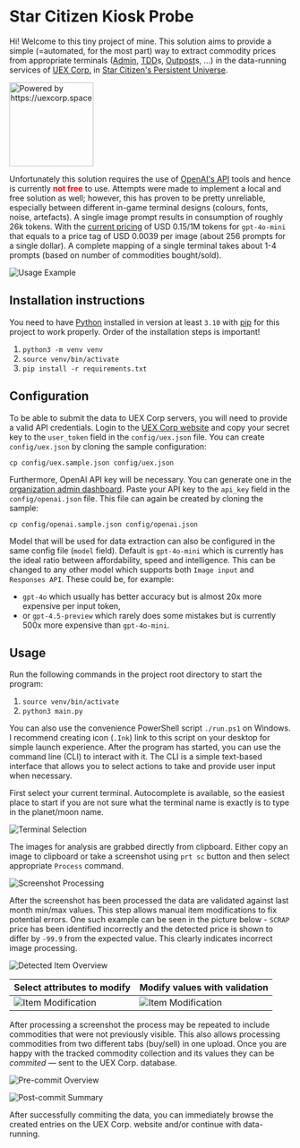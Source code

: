 # Star Citizen Kiosk Probe

Hi!
Welcome to this tiny project of mine.
This solution aims to provide a simple (=automated, for the most part) way to extract commodity prices from appropriate terminals ([Admin](https://uexcorp.space/terminals/info/name/admin-everus-harbor/), [TDD](https://uexcorp.space/terminals/info/name/tdd-trade-and-development-division-area-18/)s, [Outpost](https://uexcorp.space/terminals/info/name/hickes-research-outpost/)s, ...) in the data-running services of [UEX Corp.](https://uexcorp.space/) in [Star Citizen's Persistent Universe](https://robertsspaceindustries.com/en/star-citizen).

[<img src="https://uexcorp.space/img/api/uex-api-badge-powered.png" alt="Powered by https://uexcorp.space" width="150" title="Power by UEX Corp">](https://uexcorp.space)

Unfortunately this solution requires the use of [OpenAI's API](https://platform.openai.com/) tools and hence is currently <span style="color: red">**not free**</span> to use.
Attempts were made to implement a local and free solution as well; however, this has proven to be pretty unreliable, especially between different in-game terminal designs (colours, fonts, noise, artefacts).
A single image prompt results in consumption of roughly 26k tokens.
With the [current pricing](https://platform.openai.com/docs/pricing) of USD 0.15/1M tokens for `gpt-4o-mini` that equals to a price tag of USD 0.0039 per image (about 256 prompts for a single dollar).
A complete mapping of a single terminal takes about 1-4 prompts (based on number of commodities bought/sold).

![Usage Example](./docs/10-full-view.png)

## Installation instructions

You need to have [Python](https://www.python.org/downloads/) installed in version at least `3.10` with [pip](https://packaging.python.org/en/latest/tutorials/installing-packages/#ensure-you-can-run-pip-from-the-command-line) for this project to work properly.
Order of the installation steps is important!

1. `python3 -m venv venv`
2. `source venv/bin/activate`
3. `pip install -r requirements.txt`

## Configuration
To be able to submit the data to UEX Corp servers, you will need to provide a valid API credentials.
Login to the [UEX Corp website](https://uexcorp.space/account) and copy your secret key to the `user_token` field in the `config/uex.json` file.
You can create `config/uex.json` by cloning the sample configuration:

```shell
cp config/uex.sample.json config/uex.json
```

Furthermore, OpenAI API key will be necessary.
You can generate one in the [organization admin dashboard](https://platform.openai.com/settings/organization/api-keys).
Paste your API key to the `api_key` field in the `config/openai.json` file.
This file can again be created by cloning the sample:

```shell
cp config/openai.sample.json config/openai.json
```

Model that will be used for data extraction can also be configured in the same config file (`model` field).
Default is `gpt-4o-mini` which is currently has the ideal ratio between affordability, speed and intelligence.
This can be changed to any other model which supports both `Image input` and `Responses API`.
These could be, for example:
- `gpt-4o` which usually has better accuracy but is almost 20x more expensive per input token,
- or `gpt-4.5-preview` which rarely does some mistakes but is currently 500x more expensive than `gpt-4o-mini`.

## Usage

Run the following commands in the project root directory to start the program:
1. `source venv/bin/activate`
2. `python3 main.py`

You can also use the convenience PowerShell script `./run.ps1` on Windows.
I recommend creating icon (`.Ink`) link to this script on your desktop for simple launch experience.
After the program has started, you can use the command line (CLI) to interact with it.
The CLI is a simple text-based interface that allows you to select actions to take and provide user input when necessary.

First select your current terminal.
Autocomplete is available, so the easiest place to start if you are not sure what the terminal name is exactly is to type in the planet/moon name.

![Terminal Selection](./docs/02-terminal-autocomplete.png)

The images for analysis are grabbed directly from clipboard.
Either copy an image to clipboard or take a screenshot using `prt sc` button and then select appropriate `Process` command.

![Screenshot Processing](./docs/03-screenshot-processing.png)

After the screenshot has been processed the data are validated against last month min/max values.
This step allows manual item modifications to fix potential errors.
One such example can be seen in the picture below - `SCRAP` price has been identified incorrectly and the detected price is shown to differ by `-99.9` from the expected value.
This clearly indicates incorrect image processing.

![Detected Item Overview](./docs/04-validation.png)

| Select attributes to modify              | Modify values with validation                       |
|------------------------------------------|-----------------------------------------------------|
| ![Item Modification](./docs/05-edit.png) | ![Item Modification](./docs/06-edit-validation.png) |

After processing a screenshot the process may be repeated to include commodities that were not previously visible.
This also allows processing commodities from two different tabs (buy/sell) in one upload.
Once you are happy with the tracked commodity collection and its values they can be _commited_ — sent to the UEX Corp. database.

![Pre-commit Overview](./docs/07-commit.png)

![Post-commit Summary](./docs/09-submitted.png)

After successfully commiting the data, you can immediately browse the created entries on the UEX Corp. website and/or continue with data-running.
